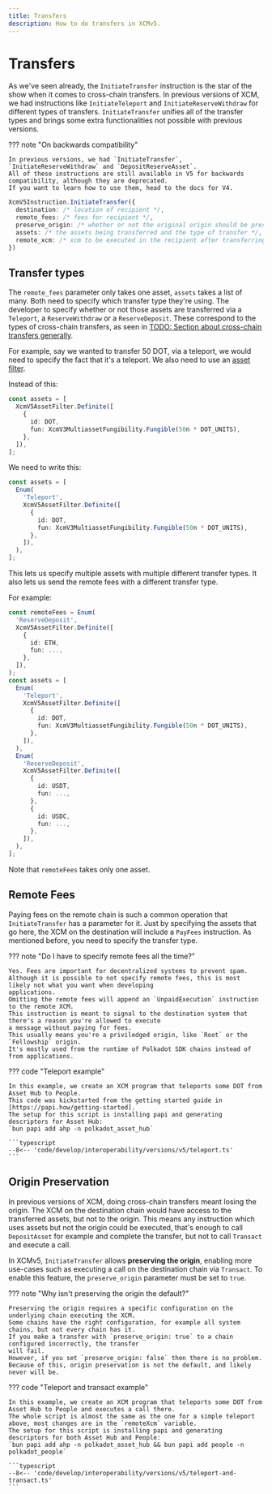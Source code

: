 ```yaml
---
title: Transfers
description: How to do transfers in XCMv5.
---
```


# Transfers

As we've seen already, the `InitiateTransfer` instruction is the star of the show when it comes to cross-chain transfers.
In previous versions of XCM, we had instructions like `InitiateTeleport` and `InitiateReserveWithdraw` for different types of transfers.
`InitiateTransfer` unifies all of the transfer types and brings some extra functionalities not possible with previous versions.

??? note "On backwards compatibility"

    In previous versions, we had `InitiateTransfer`, `InitiateReserveWithdraw` and `DepositReserveAsset`.
    All of these instructions are still available in V5 for backwards compatibility, although they are deprecated.
    If you want to learn how to use them, head to the docs for V4.

```typescript
XcmV5Instruction.InitiateTransfer({
  destination: /* location of recipient */,
  remote_fees: /* fees for recipient */,
  preserve_origin: /* whether or not the original origin should be preserved */,
  assets: /* the assets being transferred and the type of transfer */,
  remote_xcm: /* xcm to be executed in the recipient after transferring the assets */,
})
```

## Transfer types

The `remote_fees` parameter only takes one asset, `assets` takes a list of many.
Both need to specify which transfer type they're using.
The developer to specify whether or not those assets are transferred via a `Teleport`, a `ReserveWithdraw` or a `ReserveDeposit`.
These correspond to the types of cross-chain transfers, as seen in [TODO: Section about cross-chain transfers generally](TODO).

For example, say we wanted to transfer 50 DOT, via a teleport, we would need to specify the fact that it's a teleport.
We also need to use an [asset filter](TODO:send-to-section-on-asset-filters).

Instead of this:
```typescript
const assets = [
  XcmV5AssetFilter.Definite([
    {
      id: DOT,
      fun: XcmV3MultiassetFungibility.Fungible(50n * DOT_UNITS),
    },
  ]),
];
```

We need to write this:
```typescript
const assets = [
  Enum(
    'Teleport',
    XcmV5AssetFilter.Definite([
      {
        id: DOT,
        fun: XcmV3MultiassetFungibility.Fungible(50n * DOT_UNITS),
      },
    ]),
  ),
];
```

This lets us specify multiple assets with multiple different transfer types.
It also lets us send the remote fees with a different transfer type.

For example:
```typescript
const remoteFees = Enum(
  'ReserveDeposit',
  XcmV5AssetFilter.Definite([
    {
      id: ETH,
      fun: ...,
    },
  ]),
);
const assets = [
  Enum(
    'Teleport',
    XcmV5AssetFilter.Definite([
      {
        id: DOT,
        fun: XcmV3MultiassetFungibility.Fungible(50n * DOT_UNITS),
      },
    ]),
  ),
  Enum(
    'ReserveDeposit',
    XcmV5AssetFilter.Definite([
      {
        id: USDT,
        fun: ...,
      },
      {
        id: USDC,
        fun: ...,
      },
    ]),
  ),
];
```

Note that `remoteFees` takes only one asset.

## Remote Fees

Paying fees on the remote chain is such a common operation that `InitiateTransfer` has a parameter for it.
Just by specifying the assets that go here, the XCM on the destination will include a `PayFees` instruction.
As mentioned before, you need to specify the transfer type.

??? note "Do I have to specify remote fees all the time?"

    Yes. Fees are important for decentralized systems to prevent spam.
    Although it is possible to not specify remote fees, this is most likely not what you want when developing
    applications.
    Omitting the remote fees will append an `UnpaidExecution` instruction to the remote XCM.
    This instruction is meant to signal to the destination system that there's a reason you're allowed to execute
    a message without paying for fees.
    This usually means you're a priviledged origin, like `Root` or the `Fellowship` origin.
    It's mostly used from the runtime of Polkadot SDK chains instead of from applications.

??? code "Teleport example"

    In this example, we create an XCM program that teleports some DOT from Asset Hub to People.
    This code was kickstarted from the getting started guide in [https://papi.how/getting-started].
    The setup for this script is installing papi and generating descriptors for Asset Hub:
    `bun papi add ahp -n polkadot_asset_hub`

    ```typescript
    --8<-- 'code/develop/interoperability/versions/v5/teleport.ts'
    ```

## Origin Preservation

In previous versions of XCM, doing cross-chain transfers meant losing the origin.
The XCM on the destination chain would have access to the transferred assets, but not to the origin.
This means any instruction which uses assets but not the origin could be executed, that's enough to
call `DepositAsset` for example and complete the transfer, but not to call `Transact` and execute a call.

In XCMv5, `InitiateTransfer` allows **preserving the origin**, enabling more use-cases such as executing a
call on the destination chain via `Transact`.
To enable this feature, the `preserve_origin` parameter must be set to `true`.

??? note "Why isn't preserving the origin the default?"

    Preserving the origin requires a specific configuration on the underlying chain executing the XCM.
    Some chains have the right configuration, for example all system chains, but not every chain has it.
    If you make a transfer with `preserve_origin: true` to a chain configured incorrectly, the transfer
    will fail.
    However, if you set `preserve_origin: false` then there is no problem.
    Because of this, origin preservation is not the default, and likely never will be.

??? code "Teleport and transact example"

    In this example, we create an XCM program that teleports some DOT from Asset Hub to People and executes a call there.
    The whole script is almost the same as the one for a simple teleport above, most changes are in the `remoteXcm` variable.
    The setup for this script is installing papi and generating descriptors for both Asset Hub and People:
    `bun papi add ahp -n polkadot_asset_hub && bun papi add people -n polkadot_people`

    ```typescript
    --8<-- 'code/develop/interoperability/versions/v5/teleport-and-transact.ts'
    ```
